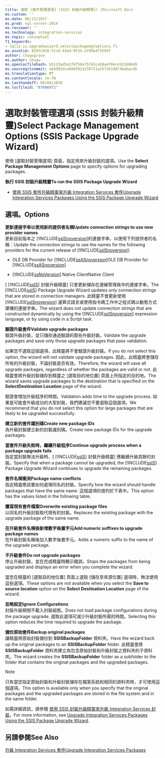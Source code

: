 ```yaml
---
title: 選取 [套件管理選項] (SSIS 封裝升級嚮導]) |Microsoft Docs
ms.custom: ''
ms.date: 06/13/2017
ms.prod: sql-server-2014
ms.reviewer: ''
ms.technology: integration-services
ms.topic: conceptual
f1_keywords:
- sql12.is.upgradewizard.selectpackagemgtoptions.f1
ms.assetid: 810fc020-51cd-43ed-9f35-af99b4f35947
author: chugugrace
ms.author: chugu
ms.openlocfilehash: b5113ad5a1f6758a75742ca58aef04ce92168649
ms.sourcegitcommit: ad4d92dce894592a259721a1571b1d8736abacdb
ms.translationtype: MT
ms.contentlocale: zh-TW
ms.lasthandoff: 08/04/2020
ms.locfileid: "87606972"
---
```

# <a name="select-package-management-options-ssis-package-upgrade-wizard"></a><span data-ttu-id="e4b9b-102">選取封裝管理選項 (SSIS 封裝升級精靈)</span><span class="sxs-lookup"><span data-stu-id="e4b9b-102">Select Package Management Options (SSIS Package Upgrade Wizard)</span></span>
  <span data-ttu-id="e4b9b-103">使用 [選取封裝管理選項]  頁面，指定用來升級封裝的選項。</span><span class="sxs-lookup"><span data-stu-id="e4b9b-103">Use the **Select Package Management Options** page to specify options for upgrading packages.</span></span>  
  
 <span data-ttu-id="e4b9b-104">**執行 SSIS 封裝升級精靈**</span><span class="sxs-lookup"><span data-stu-id="e4b9b-104">**To run the SSIS Package Upgrade Wizard**</span></span>  
  
-   [<span data-ttu-id="e4b9b-105">使用 SSIS 套件升級精靈來升級 Integration Services 套件</span><span class="sxs-lookup"><span data-stu-id="e4b9b-105">Upgrade Integration Services Packages Using the SSIS Package Upgrade Wizard</span></span>](install-windows/upgrade-integration-services-packages-using-the-ssis-package-upgrade-wizard.md)  
  
## <a name="options"></a><span data-ttu-id="e4b9b-106">選項。</span><span class="sxs-lookup"><span data-stu-id="e4b9b-106">Options</span></span>  
 <span data-ttu-id="e4b9b-107">**更新連接字串以使用新的提供者名稱**</span><span class="sxs-lookup"><span data-stu-id="e4b9b-107">**Update connection strings to use new provider names**</span></span>  
 <span data-ttu-id="e4b9b-108">更新目前版本之 [!INCLUDE[ssISnoversion](../includes/ssisnoversion-md.md)]的連接字串，以使用下列提供者的名稱：</span><span class="sxs-lookup"><span data-stu-id="e4b9b-108">Update the connection strings to use the names for the following providers for the current release of [!INCLUDE[ssISnoversion](../includes/ssisnoversion-md.md)]:</span></span>  
  
-   <span data-ttu-id="e4b9b-109">OLE DB Provider for [!INCLUDE[ssASnoversion](../includes/ssasnoversion-md.md)]</span><span class="sxs-lookup"><span data-stu-id="e4b9b-109">OLE DB Provider for [!INCLUDE[ssASnoversion](../includes/ssasnoversion-md.md)]</span></span>  
  
-   [!INCLUDE[ssNoVersion](../includes/ssnoversion-md.md)] <span data-ttu-id="e4b9b-110">Native Client</span><span class="sxs-lookup"><span data-stu-id="e4b9b-110">Native Client</span></span>  
  
 <span data-ttu-id="e4b9b-111">[ [!INCLUDE[ssIS](../includes/ssis-md.md)] 封裝升級精靈] 只會更新儲存在連線管理員中的連接字串。</span><span class="sxs-lookup"><span data-stu-id="e4b9b-111">The [!INCLUDE[ssIS](../includes/ssis-md.md)] Package Upgrade Wizard updates only connection strings that are stored in connection managers.</span></span> <span data-ttu-id="e4b9b-112">此精靈不會更新使用 [!INCLUDE[ssISnoversion](../includes/ssisnoversion-md.md)] 運算式語言或使用指令碼工作中之程式碼以動態方式建構的連接字串。</span><span class="sxs-lookup"><span data-stu-id="e4b9b-112">The wizard does not update connection strings that are constructed dynamically by using the [!INCLUDE[ssISnoversion](../includes/ssisnoversion-md.md)] expression language, or by using code in a Script task.</span></span>  
  
 <span data-ttu-id="e4b9b-113">**驗證升級套件**</span><span class="sxs-lookup"><span data-stu-id="e4b9b-113">**Validate upgrade packages**</span></span>  
 <span data-ttu-id="e4b9b-114">驗證升級封裝，並只儲存通過驗證的那些升級封裝。</span><span class="sxs-lookup"><span data-stu-id="e4b9b-114">Validate the upgrade packages and save only those upgrade packages that pass validation.</span></span>  
  
 <span data-ttu-id="e4b9b-115">如果您不選取這個選項，此精靈將不會驗證升級封裝。</span><span class="sxs-lookup"><span data-stu-id="e4b9b-115">If you do not select this option, the wizard will not validate upgrade packages.</span></span> <span data-ttu-id="e4b9b-116">因此，此精靈將會儲存所有的升級封裝，不論封裝是否有效。</span><span class="sxs-lookup"><span data-stu-id="e4b9b-116">Therefore, the wizard will save all upgrade packages, regardless of whether the packages are valid or not.</span></span> <span data-ttu-id="e4b9b-117">此精靈會將升級封裝儲存到精靈之 [選取目的地位置]  頁面上所指定的目的地。</span><span class="sxs-lookup"><span data-stu-id="e4b9b-117">The wizard saves upgrade packages to the destination that is specified on the **SelectDestination Location** page of the wizard.</span></span>  
  
 <span data-ttu-id="e4b9b-118">驗證會增加升級程序的時間。</span><span class="sxs-lookup"><span data-stu-id="e4b9b-118">Validation adds time to the upgrade process.</span></span> <span data-ttu-id="e4b9b-119">如果是可能會升級成功的大型封裝，我們建議您不要選取這個選項。</span><span class="sxs-lookup"><span data-stu-id="e4b9b-119">We recommend that you do not select this option for large packages that are likely to be upgraded successfully.</span></span>  
  
 <span data-ttu-id="e4b9b-120">**建立新的套件識別碼**</span><span class="sxs-lookup"><span data-stu-id="e4b9b-120">**Create new package IDs**</span></span>  
 <span data-ttu-id="e4b9b-121">為升級封裝建立新的封裝識別碼。</span><span class="sxs-lookup"><span data-stu-id="e4b9b-121">Create new package IDs for the upgrade packages.</span></span>  
  
 <span data-ttu-id="e4b9b-122">**當套件升級失敗時，繼續升級程序**</span><span class="sxs-lookup"><span data-stu-id="e4b9b-122">**Continue upgrade process when a package upgrade fails**</span></span>  
 <span data-ttu-id="e4b9b-123">指定當封裝無法升級時，[ [!INCLUDE[ssIS](../includes/ssis-md.md)] 封裝升級精靈] 應繼續升級其餘的封裝。</span><span class="sxs-lookup"><span data-stu-id="e4b9b-123">Specify that when a package cannot be upgraded, the [!INCLUDE[ssIS](../includes/ssis-md.md)] Package Upgrade Wizard continues to upgrade the remaining packages.</span></span>  
  
 <span data-ttu-id="e4b9b-124">**套件名稱衝突**</span><span class="sxs-lookup"><span data-stu-id="e4b9b-124">**Package name conflicts**</span></span>  
 <span data-ttu-id="e4b9b-125">指定精靈應該要如何處理同名的封裝。</span><span class="sxs-lookup"><span data-stu-id="e4b9b-125">Specify how the wizard should handle packages that have the same name.</span></span> <span data-ttu-id="e4b9b-126">這個選項的值列於下表中。</span><span class="sxs-lookup"><span data-stu-id="e4b9b-126">This option has the values listed in the following table.</span></span>  
  
 <span data-ttu-id="e4b9b-127">**覆寫現有套件檔案**</span><span class="sxs-lookup"><span data-stu-id="e4b9b-127">**Overwrite existing package files**</span></span>  
 <span data-ttu-id="e4b9b-128">以同名的升級封裝取代現有的封裝。</span><span class="sxs-lookup"><span data-stu-id="e4b9b-128">Replaces the existing package with the upgrade package of the same name.</span></span>  
  
 <span data-ttu-id="e4b9b-129">**在升級套件名稱後新增數字後置字元**</span><span class="sxs-lookup"><span data-stu-id="e4b9b-129">**Add numeric suffixes to upgrade package names**</span></span>  
 <span data-ttu-id="e4b9b-130">在升級封裝名稱後加入數字後置字元。</span><span class="sxs-lookup"><span data-stu-id="e4b9b-130">Adds a numeric suffix to the name of the upgrade package.</span></span>  
  
 <span data-ttu-id="e4b9b-131">**不升級套件**</span><span class="sxs-lookup"><span data-stu-id="e4b9b-131">**Do not upgrade packages**</span></span>  
 <span data-ttu-id="e4b9b-132">停止升級封裝，並在完成精靈時顯示錯誤。</span><span class="sxs-lookup"><span data-stu-id="e4b9b-132">Stops the packages from being upgraded and displays an error when you complete the wizard.</span></span>  
  
 <span data-ttu-id="e4b9b-133">當您在精靈的 [選取目的地位置]  頁面上選取 [儲存至來源位置]  選項時，無法使用這些選項。</span><span class="sxs-lookup"><span data-stu-id="e4b9b-133">These options are not available when you select the **Save to source location** option on the **Select Destination Location** page of the wizard.</span></span>  
  
 <span data-ttu-id="e4b9b-134">**忽略設定**</span><span class="sxs-lookup"><span data-stu-id="e4b9b-134">**Ignore Configurations**</span></span>  
 <span data-ttu-id="e4b9b-135">封裝升級期間不載入封裝組態。</span><span class="sxs-lookup"><span data-stu-id="e4b9b-135">Does not load package configurations during the package upgrade.</span></span> <span data-ttu-id="e4b9b-136">選取此選項可減少升級封裝所需的時間。</span><span class="sxs-lookup"><span data-stu-id="e4b9b-136">Selecting this option reduces the time required to upgrade the package.</span></span>  
  
 <span data-ttu-id="e4b9b-137">**備份原始套件**</span><span class="sxs-lookup"><span data-stu-id="e4b9b-137">**Backup original packages**</span></span>  
 <span data-ttu-id="e4b9b-138">讓精靈將原始封裝備份到 **SSISBackupFolder** 資料夾。</span><span class="sxs-lookup"><span data-stu-id="e4b9b-138">Have the wizard back up the original packages to an **SSISBackupFolder** folder.</span></span> <span data-ttu-id="e4b9b-139">此精靈會將 **SSISBackupFolder** 資料夾建立為包含原始封裝和升級封裝之資料夾的子資料夾。</span><span class="sxs-lookup"><span data-stu-id="e4b9b-139">The wizard creates the **SSISBackupFolder** folder as a subfolder to the folder that contains the original packages and the upgraded packages.</span></span>  
  
> [!NOTE]  
>  <span data-ttu-id="e4b9b-140">只有當您指定原始封裝和升級封裝儲存在檔案系統和相同的資料夾時，才可使用這個選項。</span><span class="sxs-lookup"><span data-stu-id="e4b9b-140">This option is available only when you specify that the original packages and the upgraded packages are stored in the file system and in the same folder.</span></span>  
  
 <span data-ttu-id="e4b9b-141">如需詳細資訊，請參閱 [使用 SSIS 封裝升級精靈來升級 Integration Services 封裝](install-windows/upgrade-integration-services-packages-using-the-ssis-package-upgrade-wizard.md)。</span><span class="sxs-lookup"><span data-stu-id="e4b9b-141">For more information, see [Upgrade Integration Services Packages Using the SSIS Package Upgrade Wizard](install-windows/upgrade-integration-services-packages-using-the-ssis-package-upgrade-wizard.md).</span></span>  
  
## <a name="see-also"></a><span data-ttu-id="e4b9b-142">另請參閱</span><span class="sxs-lookup"><span data-stu-id="e4b9b-142">See Also</span></span>  
 [<span data-ttu-id="e4b9b-143">升級 Integration Services 套件</span><span class="sxs-lookup"><span data-stu-id="e4b9b-143">Upgrade Integration Services Packages</span></span>](install-windows/upgrade-integration-services-packages.md)  
  
  
